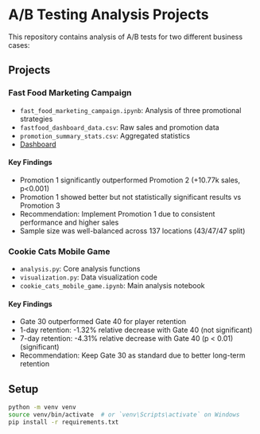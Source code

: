 # A/B Testing Analysis Projects

This repository contains analysis of A/B tests for two different business cases:

## Projects

### Fast Food Marketing Campaign
- `fast_food_marketing_campaign.ipynb`: Analysis of three promotional strategies
- `fastfood_dashboard_data.csv`: Raw sales and promotion data
- `promotion_summary_stats.csv`: Aggregated statistics
- [Dashboard](https://lookerstudio.google.com/reporting/04502a29-37c4-41de-b5cb-9b7300bb5763)

#### Key Findings
- Promotion 1 significantly outperformed Promotion 2 (+10.77k sales, p<0.001)
- Promotion 1 showed better but not statistically significant results vs Promotion 3
- Recommendation: Implement Promotion 1 due to consistent performance and higher sales
- Sample size was well-balanced across 137 locations (43/47/47 split)

### Cookie Cats Mobile Game
- `analysis.py`: Core analysis functions
- `visualization.py`: Data visualization code
- `cookie_cats_mobile_game.ipynb`: Main analysis notebook

#### Key Findings
- Gate 30 outperformed Gate 40 for player retention
- 1-day retention: -1.32% relative decrease with Gate 40 (not significant)
- 7-day retention: -4.31% relative decrease with Gate 40 (p < 0.01) (significant)
- Recommendation: Keep Gate 30 as standard due to better long-term retention

## Setup
```bash
python -m venv venv
source venv/bin/activate  # or `venv\Scripts\activate` on Windows
pip install -r requirements.txt
```
